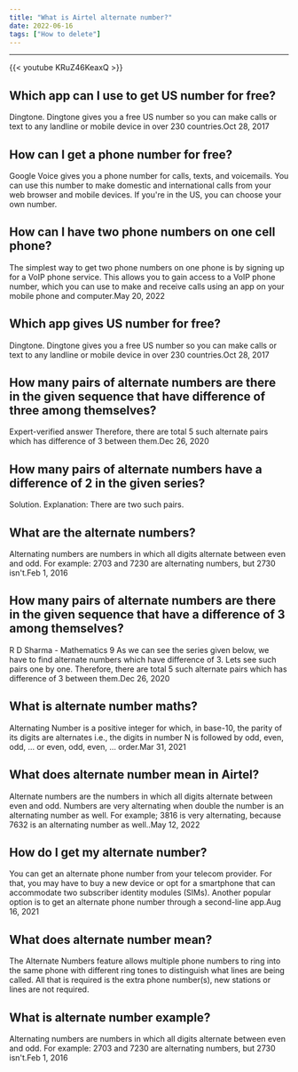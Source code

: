 ```yaml
---
title: "What is Airtel alternate number?"
date: 2022-06-16
tags: ["How to delete"]
---
```


---
{{< youtube KRuZ46KeaxQ >}}
## Which app can I use to get US number for free?
Dingtone. Dingtone gives you a free US number so you can make calls or text to any landline or mobile device in over 230 countries.Oct 28, 2017

## How can I get a phone number for free?
Google Voice gives you a phone number for calls, texts, and voicemails. You can use this number to make domestic and international calls from your web browser and mobile devices. If you're in the US, you can choose your own number.

## How can I have two phone numbers on one cell phone?
The simplest way to get two phone numbers on one phone is by signing up for a VoIP phone service. This allows you to gain access to a VoIP phone number, which you can use to make and receive calls using an app on your mobile phone and computer.May 20, 2022

## Which app gives US number for free?
Dingtone. Dingtone gives you a free US number so you can make calls or text to any landline or mobile device in over 230 countries.Oct 28, 2017

## How many pairs of alternate numbers are there in the given sequence that have difference of three among themselves?
Expert-verified answer Therefore, there are total 5 such alternate pairs which has difference of 3 between them.Dec 26, 2020

## How many pairs of alternate numbers have a difference of 2 in the given series?
Solution. Explanation: There are two such pairs.

## What are the alternate numbers?
Alternating numbers are numbers in which all digits alternate between even and odd. For example: 2703 and 7230 are alternating numbers, but 2730 isn't.Feb 1, 2016

## How many pairs of alternate numbers are there in the given sequence that have a difference of 3 among themselves?
R D  Sharma - Mathematics 9 As we can see the series given below, we have to find alternate numbers which have difference of 3. Lets see such pairs one by one. Therefore, there are total 5 such alternate pairs which has difference of 3 between them.Dec 26, 2020

## What is alternate number maths?
Alternating Number is a positive integer for which, in base-10, the parity of its digits are alternates i.e., the digits in number N is followed by odd, even, odd, … or even, odd, even, … order.Mar 31, 2021

## What does alternate number mean in Airtel?
Alternate numbers are the numbers in which all digits alternate between even and odd. Numbers are very alternating when double the number is an alternating number as well. For example; 3816 is very alternating, because 7632 is an alternating number as well..May 12, 2022

## How do I get my alternate number?
You can get an alternate phone number from your telecom provider. For that, you may have to buy a new device or opt for a smartphone that can accommodate two subscriber identity modules (SIMs). Another popular option is to get an alternate phone number through a second-line app.Aug 16, 2021

## What does alternate number mean?
The Alternate Numbers feature allows multiple phone numbers to ring into the same phone with different ring tones to distinguish what lines are being called. All that is required is the extra phone number(s), new stations or lines are not required.

## What is alternate number example?
Alternating numbers are numbers in which all digits alternate between even and odd. For example: 2703 and 7230 are alternating numbers, but 2730 isn't.Feb 1, 2016

